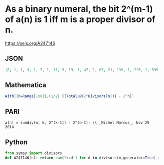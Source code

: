 # As a binary numeral, the bit 2^\(m\-1\) of a\(n\) is 1 iff m is a proper divisor of n\.
https://oeis.org/A247146
## JSON
```JSON
[0, 1, 1, 3, 1, 7, 1, 11, 5, 19, 1, 47, 1, 67, 21, 139, 1, 295, 1, 539, 69, 1027, 1, 2223, 17, 4099, 261, 8267, 1, 16951, 1, 32907, 1029, 65539, 81, 133423, 1, 262147, 4101, 524955, 1, 1056871, 1, 2098187, 16661, 4194307, 1, 8423599, 65, 16777747, 65541]
```
## Mathematica
```Mathematica
With[{n=Range[100]},(1/2) ((Total/@(2^Divisors[n])) - 2^n)]
```
## PARI
```PARI
a(n) = sumdiv(n, k, 2^(k-1)) - 2^(n-1); \\ _Michel Marcus_, Nov 25 2014
```
## Python
```Python
from sympy import divisors
def A247146(n): return sum(1<<d-1 for d in divisors(n,generator=True) if d<n) # _Chai Wah Wu_, Jul 15 2022
```
